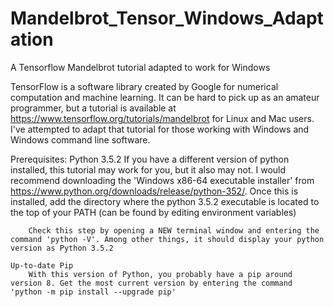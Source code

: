 # Mandelbrot_Tensor_Windows_Adaptation
A Tensorflow Mandelbrot tutorial adapted to work for Windows

TensorFlow is a software library created by Google for numerical computation and machine learning. It can be hard to pick up as an amateur programmer, but a tutorial is available at https://www.tensorflow.org/tutorials/mandelbrot for Linux and Mac users. I've attempted to adapt that tutorial for those working with Windows and Windows command line software.

Prerequisites:
	Python 3.5.2
		If you have a different version of python installed, this tutorial may work for you, but it also may not. I would recommend downloading the 'Windows x86-64 executable installer' from https://www.python.org/downloads/release/python-352/. Once this is installed, add the directory where the python 3.5.2 executable is located to the top of your PATH (can be found by editing environment variables)

		Check this step by opening a NEW terminal window and entering the command 'python -V'. Among other things, it should display your python version as Python 3.5.2

	Up-to-date Pip
		With this version of Python, you probably have a pip around version 8. Get the most current version by entering the command 'python -m pip install --upgrade pip'

